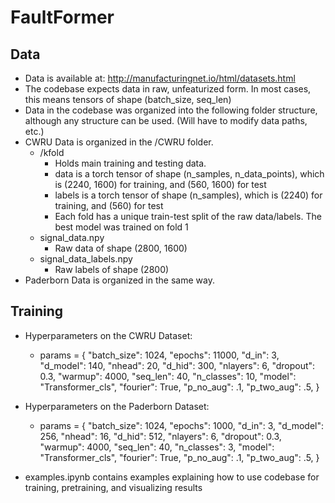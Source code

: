 # FaultFormer 

## Data
- Data is available at: http://manufacturingnet.io/html/datasets.html
- The codebase expects data in raw, unfeaturized form. In most cases, this means tensors of shape (batch_size, seq_len)
- Data in the codebase was organized into the following folder structure, although any structure can be used. (Will have to modify data paths, etc.)
- CWRU Data is organized in the /CWRU folder. 
    - /kfold
        - Holds main training and testing data. 
        - data is a torch tensor of shape (n_samples, n_data_points), which is (2240, 1600) for training, and (560, 1600) for test
        - labels is a torch tensor of shape (n_samples), which is (2240) for training, and (560) for test
        - Each fold has a unique train-test split of the raw data/labels. The best model was trained on fold 1
    - signal_data.npy 
        - Raw data of shape (2800, 1600)
    - signal_data_labels.npy
        - Raw labels of shape (2800)
- Paderborn Data is organized in the same way.

## Training
- Hyperparameters on the CWRU Dataset: 
    - params = {
        "batch_size": 1024,
        "epochs": 11000,
        "d_in": 3,
        "d_model": 140,
        "nhead": 20,
        "d_hid": 300,
        "nlayers": 6,
        "dropout": 0.3,
        "warmup": 4000,
        "seq_len": 40,
        "n_classes": 10,
        "model": "Transformer_cls",
        "fourier": True,
        "p_no_aug": .1,
        "p_two_aug": .5,
    }

- Hyperparameters on the Paderborn Dataset: 
    - params = {
        "batch_size": 1024,
        "epochs": 1000,
        "d_in": 3,
        "d_model": 256,
        "nhead": 16,
        "d_hid": 512,
        "nlayers": 6,
        "dropout": 0.3,
        "warmup": 4000,
        "seq_len": 40,
        "n_classes": 3,
        "model": "Transformer_cls",
        "fourier": True,
        "p_no_aug": .1,
        "p_two_aug": .5,
    }

- examples.ipynb contains examples explaining how to use codebase for training, pretraining, and visualizing results


